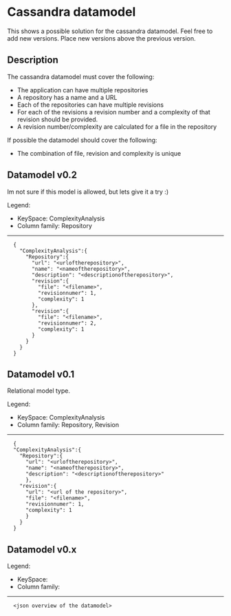 Cassandra datamodel
===================
This shows a possible solution for the cassandra datamodel. Feel free to add new versions. Place new versions above the 
previous version.

Description
-----------
The cassandra datamodel must cover the following:
* The application can have multiple repositories
* A repository has a name and a URL
* Each of the repositories can have multiple revisions
* For each of the revisions a revision number and a complexity of that revision should be provided.
* A revision number/complexity are calculated for a file in the repository
  
If possible the datamodel should cover the following:
* The combination of file, revision and complexity is unique

Datamodel v0.2
--------------
Im not sure if this model is allowed, but lets give it a try :)

Legend:  
* KeySpace: ComplexityAnalysis  
* Column family: Repository  

---
      {
        "ComplexityAnalysis":{
          "Repository":{
            "url": "<urloftherepository>",
            "name": "<nameoftherepository>",
            "description": "<descriptionoftherepository>",
            "revision":{
              "file": "<filename>",
              "revisionnumer": 1,
              "complexity": 1
            },
            "revision":{
              "file": "<filename>",
              "revisionnumer": 2,
              "complexity": 1
            }
          }
        }
      }
      
Datamodel v0.1
--------------
Relational model type.

Legend:  
* KeySpace: ComplexityAnalysis  
* Column family: Repository, Revision 

---
      {
      "ComplexityAnalysis":{
        "Repository":{
          "url": "<urloftherepository>",
          "name": "<nameoftherepository>",
          "description": "<descriptionoftherepository>"
          },
        "revision":{
          "url": "<url of the repository>",
          "file": "<filename>",
          "revisionnumer": 1,
          "complexity": 1
          }
        }
      }
      
Datamodel v0.x
--------------
<comments>

Legend:  
* KeySpace:   
* Column family:   

---
      <json overview of the datamodel>
    